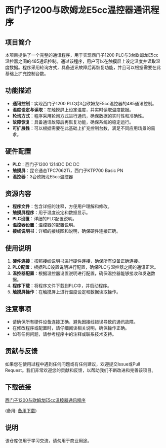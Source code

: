 # 西门子1200与欧姆龙E5cc温控器通讯程序

## 项目简介

本项目提供了一个完整的通讯程序，用于实现西门子1200 PLC与3台欧姆龙E5cc温控器之间的485通讯控制。通过该程序，用户可以在触摸屏上设定温度并读取温度数据。程序采用轮询方式，具备通讯故障后再恢复功能，并且可以根据需要在此基础上扩充控制台数。

## 功能描述

- **通讯控制**：实现西门子1200 PLC对3台欧姆龙E5cc温控器的485通讯控制。
- **温度设定与读取**：在触摸屏上设定温度，并实时读取温度数据。
- **轮询方式**：程序采用轮询方式进行通讯，确保数据的实时性和准确性。
- **故障恢复**：具备通讯故障后再恢复功能，确保系统的稳定运行。
- **可扩展性**：可以根据需要在此基础上扩充控制台数，满足不同应用场景的需求。

## 硬件配置

- **PLC**：西门子1200 1214DC DC DC
- **触摸屏**：昆仑通态TPC7062Ti，西门子KTP700 Basic PN
- **温控器**：3台欧姆龙E5cc温控器

## 资源内容

- **程序文件**：包含详细的注释，方便用户理解和修改。
- **触摸屏程序**：用于温度设定和数据显示。
- **PLC设置**：详细的PLC配置说明。
- **温控器设置**：温控器的配置说明。
- **接线说明书**：详细的接线图和说明，确保硬件连接正确。

## 使用说明

1. **硬件连接**：按照接线说明书进行硬件连接，确保所有设备正确连接。
2. **PLC配置**：根据PLC设置说明进行配置，确保PLC与温控器之间的通讯正常。
3. **温控器配置**：根据温控器设置说明进行配置，确保温控器能够接收和发送数据。
4. **程序下载**：将程序文件下载到PLC中，并启动程序。
5. **触摸屏操作**：在触摸屏上进行温度设定和数据读取操作。

## 注意事项

- 请确保所有硬件设备连接正确，避免因接线错误导致的通讯故障。
- 在修改程序或配置时，请仔细阅读相关说明，确保操作正确。
- 如有任何问题，请参考程序中的注释或联系技术支持。

## 贡献与反馈

如果您在使用过程中遇到任何问题或有任何建议，欢迎提交Issue或Pull Request。我们非常欢迎您的贡献和反馈，以帮助我们不断改进和完善该项目。

## 下载链接
[西门子1200与欧姆龙E5cc温控器通讯程序](https://pan.quark.cn/s/e3b755a08fa6) 

(备用: [备用下载](https://pan.baidu.com/s/1rOGwFFaw0wKWh0cPryAGSA?pwd=1234))

## 说明

该仓库仅用于学习交流，请勿用于商业用途。

